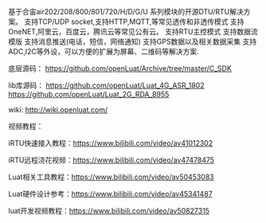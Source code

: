 基于合宙air202/208/800/801/720/H/D/G/U 系列模块的开源DTU/RTU解决方案。
支持TCP/UDP socket,支持HTTP,MQTT,等常见透传和非透传模式
支持OneNET,阿里云，百度云，腾讯云等常见公有云。
支持RTU主控模式
支持数据流模版
支持消息推送(电话，短信，网络通知)
支持GPS数据以及相关数据采集
支持ADC,I2C等外设，可以方便的扩展为屏幕、二维码等解决方案.

底层源码：
https://github.com/openLuat/Archive/tree/master/C_SDK

lib库源码：
https://github.com/openLuat/Luat_4G_ASR_1802
https://github.com/openLuat/Luat_2G_RDA_8955

wiki:
http://wiki.openluat.com/

视频教程：
 
iRTU快速接入教程：https://www.bilibili.com/video/av41012302

iRTU远程浇花视频：https://www.bilibili.com/video/av47478475

Luat相关工具教程：https://www.bilibili.com/video/av50453083

Luat硬件设计参考：https://www.bilibili.com/video/av45341487

luat开发视频教程：https://www.bilibili.com/video/av50827315
